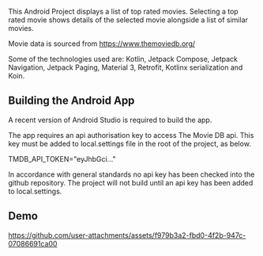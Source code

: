This Android Project displays a list of top rated movies.  Selecting a top rated movie shows details of the selected movie alongside a list of similar movies.

Movie data is sourced from https://www.themoviedb.org/

Some of the technologies used are: Kotlin, Jetpack Compose, Jetpack Navigation, Jetpack Paging, Material 3, Retrofit, Kotlinx serialization and Koin.

## Building the Android App
A recent version of Android Studio is required to build the app.

The app requires an api authorisation key to access The Movie DB api.  This key must be added to local.settings file in the root of the project, as below.

TMDB_API_TOKEN="eyJhbGci..."

In accordance with general standards no api key has been checked into the github repository.  The project will not build until an api key has been added to local.settings.

## Demo

https://github.com/user-attachments/assets/f979b3a2-fbd0-4f2b-947c-07086691ca00
